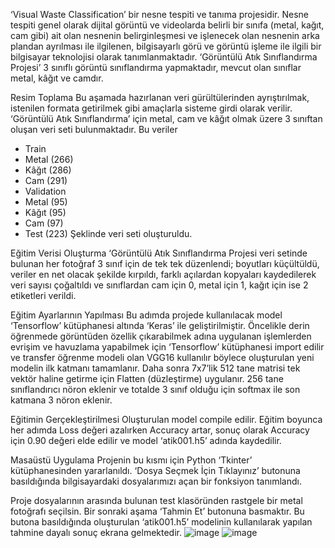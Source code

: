 ‘Visual Waste Classification’ bir nesne tespiti ve tanıma projesidir. Nesne
tespiti genel olarak dijital görüntü ve videolarda belirli bir sınıfa (metal, kağıt, cam gibi) ait
olan nesnenin belirginleşmesi ve işlenecek olan nesnenin arka plandan ayrılması ile ilgilenen,
bilgisayarlı görü ve görüntü işleme ile ilgili bir bilgisayar teknolojisi olarak tanımlanmaktadır.
‘Görüntülü Atık Sınıflandırma Projesi’ 3 sınıflı görüntü sınıflandırma yapmaktadır, mevcut
olan sınıflar metal, kâğıt ve camdır.

 Resim Toplama
Bu aşamada hazırlanan veri gürültülerinden ayrıştırılmak, istenilen formata getirilmek
gibi amaçlarla sisteme girdi olarak verilir. ‘Görüntülü Atık Sınıflandırma’ için metal, cam ve
kâğıt olmak üzere 3 sınıftan oluşan veri seti bulunmaktadır. Bu veriler
- Train
- Metal (266)
- Kâğıt (286)
- Cam (291)
- Validation
- Metal (95)
- Kâğıt (95)
- Cam (97)
- Test (223)
Şeklinde veri seti oluşturuldu.

 Eğitim Verisi Oluşturma
‘Görüntülü Atık Sınıflandırma Projesi veri setinde bulunan her fotoğraf 3 sınıf için de
tek tek düzenlendi; boyutları küçültüldü, veriler en net olacak şekilde kırpıldı, farklı açılardan
kopyaları kaydedilerek veri sayısı çoğaltıldı ve sınıflardan cam için 0, metal için 1, kağıt için
ise 2 etiketleri verildi.


 Eğitim Ayarlarının Yapılması
Bu adımda projede kullanılacak model ‘Tensorflow’ kütüphanesi altında ‘Keras’ ile
geliştirilmiştir. Öncelikle derin öğrenmede görüntüden özellik çıkarabilmek adına uygulanan
işlemlerden evrişim ve havuzlama yapabilmek için ‘Tensorflow’ kütüphanesi import edilir ve
transfer öğrenme modeli olan VGG16 kullanılır böylece oluşturulan yeni modelin ilk katmanı
tamamlanır. Daha sonra 7x7’lik 512 tane matrisi tek vektör haline getirme için Flatten
(düzleştirme) uygulanır. 256 tane sınıflandırıcı nöron eklenir ve totalde 3 sınıf olduğu için
softmax ile son katmana 3 nöron eklenir.

 Eğitimin Gerçekleştirilmesi
Oluşturulan model compile edilir. Eğitim boyunca her adımda Loss değeri azalırken
Accuracy artar, sonuç olarak Accuracy için 0.90 değeri elde edilir ve model ‘atik001.h5’ adında
kaydedilir.



 Masaüstü Uygulama
Projenin bu kısmı için Python ‘Tkinter’ kütüphanesinden yararlanıldı. ‘Dosya Seçmek
İçin Tıklayınız’ butonuna basıldığında bilgisayardaki dosyalarımızı açan bir fonksiyon
tanımlandı.


Proje dosyalarının arasında bulunan test klasöründen rastgele bir metal fotoğrafı
seçilsin. Bir sonraki aşama ‘Tahmin Et’ butonuna basmaktır. Bu butona basıldığında
oluşturulan ‘atik001.h5’ modelinin kullanılarak yapılan tahmine dayalı sonuç ekrana
gelmektedir.
![image](https://github.com/brcmst/Visual-Waste-Classification/assets/63057571/45f9e860-f392-4548-8803-d2938df50287)
![image](https://github.com/brcmst/Visual-Waste-Classification/assets/63057571/6d7e002e-52be-493a-a2a1-fcd5311b4f01)

